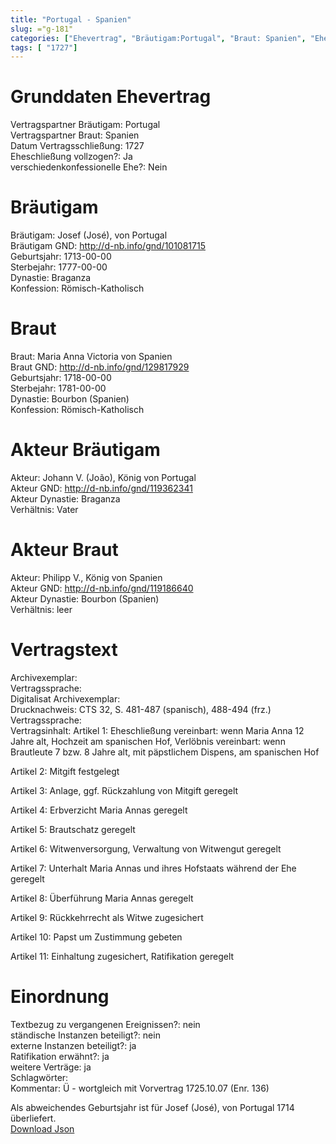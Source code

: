 ```yaml
---
title: "Portugal - Spanien"
slug: ="g-181"
categories: ["Ehevertrag", "Bräutigam:Portugal", "Braut: Spanien", "Eheschließung vollzogen?:Ja", "verschiedenkonfessionelle Ehe?:Nein", "Dynastie Bräutigam:Braganza", "Akteur Bräutigam:Johann V. (João), König von Portugal", "Akteur Braut:Philipp V., König von Spanien", "Textbezug?:nein", "Ständisch?:nein", "Ratifikation?:ja", "Sonstiges?:ja", "Bräutigam:Portugal", "Braut: Spanien"]
tags: [ "1727"]
---
```

<!--more-->

# Grunddaten Ehevertrag

Vertragspartner Bräutigam: Portugal<br>
Vertragspartner Braut: Spanien<br>
Datum Vertragsschließung: 1727<br>
Eheschließung vollzogen?: Ja<br>
verschiedenkonfessionelle Ehe?: Nein<br>
# Bräutigam

Bräutigam: Josef (José), von Portugal<br>
Bräutigam GND: http://d-nb.info/gnd/101081715<br>
Geburtsjahr: 1713-00-00<br>
Sterbejahr: 1777-00-00<br>
Dynastie: Braganza<br>
Konfession: Römisch-Katholisch<br>
# Braut

Braut: Maria Anna Victoria von Spanien<br>
Braut GND: http://d-nb.info/gnd/129817929<br>
Geburtsjahr: 1718-00-00<br>
Sterbejahr: 1781-00-00<br>
Dynastie: Bourbon (Spanien)<br>
Konfession: Römisch-Katholisch<br>
# Akteur Bräutigam

Akteur: Johann V. (João), König von Portugal<br>
Akteur GND: http://d-nb.info/gnd/119362341<br>
Akteur Dynastie: Braganza<br>
Verhältnis: Vater<br>
# Akteur Braut

Akteur: Philipp V., König von Spanien<br>
Akteur GND: http://d-nb.info/gnd/119186640<br>
Akteur Dynastie: Bourbon (Spanien)<br>
Verhältnis: leer<br>
# Vertragstext

Archivexemplar: <br>
Vertragssprache: <br>
Digitalisat Archivexemplar: <br>
Drucknachweis: CTS 32, S. 481-487 (spanisch), 488-494 (frz.)<br>
Vertragssprache: <br>
Vertragsinhalt: Artikel 1: Eheschließung vereinbart: wenn Maria Anna 12 Jahre alt, Hochzeit am spanischen Hof, Verlöbnis vereinbart: wenn Brautleute 7 bzw. 8 Jahre alt, mit päpstlichem Dispens, am spanischen Hof

Artikel 2: Mitgift festgelegt

Artikel 3: Anlage, ggf. Rückzahlung von Mitgift geregelt

Artikel 4: Erbverzicht Maria Annas geregelt

Artikel 5: Brautschatz geregelt

Artikel 6: Witwenversorgung, Verwaltung von Witwengut geregelt

Artikel 7: Unterhalt Maria Annas und ihres Hofstaats während der Ehe geregelt

Artikel 8: Überführung Maria Annas geregelt

Artikel 9: Rückkehrrecht als Witwe zugesichert

Artikel 10: Papst um Zustimmung gebeten

Artikel 11: Einhaltung zugesichert, Ratifikation geregelt<br>
# Einordnung

Textbezug zu vergangenen Ereignissen?: nein<br>
ständische Instanzen beteiligt?: nein<br>
externe Instanzen beteiligt?: ja<br>
Ratifikation erwähnt?: ja<br>
weitere Verträge: ja<br>
Schlagwörter: <br>
Kommentar: Ü - wortgleich mit Vorvertrag 1725.10.07 (Enr. 136)

Als abweichendes Geburtsjahr ist für Josef (José), von Portugal 1714 überliefert.<br>
[Download Json](/vertraege/vertrag-181.json)